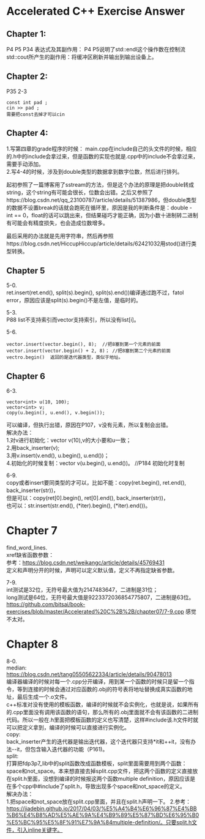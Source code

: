 # Accelerated C++ Exercise Answer

## Chapter 1:

P4 P5 P34 表达式及其副作用：
P4 P5说明了std::endl这个操作数在控制流std::cout所产生的副作用：将缓冲区刷新并输出到输出设备上。

## Chapter 2:

P35 2-3
```
const int pad ;
cin >> pad ;
需要把const去掉才可以cin
```

## Chapter 4:

1.写第四章的grade程序的时候：
main.cpp在include自己的头文件的时候，相应的.h中的include会拿过来，但是函数的实现也就是.cpp中的include不会拿过来，需要手动添加。  
2.写4-4的时候，涉及到double类型的数据拿到数字位数，然后进行排列。

起初参照了一篇博客用了sstream的方法，但是这个办法的原理是把double转成string，这个string有可能会很长，位数会出错。之后又参照了https://blog.csdn.net/qq_23100787/article/details/51387986，但double类型的数据不设置break的话就会跑死在循环里，原因是我的判断条件是：double - int == 0，float的话可以跳出来，但结果碰巧才能正确，因为小数十进制转二进制有可能会有精度损失，也会造成位数增多。

最后采用的办法就是先用字符串，然后再参照https://blog.csdn.net/HiccupHiccup/article/details/62421032用stod()进行类型转换。

## Chapter 5

5-0.  
ret.insert(ret.end(), split(s).begin(), split(s).end())编译通过跑不过，fatol error，原因应该是split(s).begin()不是左值，是临时的。

5-3.  
P88 list不支持索引而vector支持索引，所以没有list[i]。

5-6.
```
vector.insert(vector.begin(), 8);  //把8塞到第一个元素的前面
vector.insert(vector.begin() + 2, 8)； //把8塞到第二个元素的前面
vectro.begin()  返回的是迭代器类型，类似于地址。
```

## Chapter 6

6-3.
```
vector<int> u(10, 100);
vector<int> v;
copy(u.begin(), u.end(), v.begin());
```
可以编译，但执行出错，原因在P107，v没有元素，所以复制会出错。  
解决办法：  
1.对v进行初始化：vector<int> v(10),v的大小要和u一致；  
2.用back_inserter(v);  
3.用v.insert(v.end(), u.begin(), u.end())；  
4.初始化的时候复制：vector<int> v(u.begin(), u.end())。  //P184 初始化时复制

6-9.  
copy或者insert要同类型的才可以，比如不能：copy(ret.begin(), ret.end(), back_inserter(str))，  
但是可以：copy(ret[0].begin(), ret[0].end(), back_inserter(str))，  
也可以：str.insert(str.end(), (*iter).begin(), (*iter).end())。

# Chapter 7

find_word_lines.  
xref缺省函数参数：  
参考：https://blog.csdn.net/weikangc/article/details/45769431  
定义和声明分开的时候，声明可以定义默认值，定义不再指定缺省参数。

7-9.  
int测试是32位，无符号最大值为2147483647，二进制是31位；  
long测试是64位，无符号最大值是9223372036854775807，二进制是63位。  
https://github.com/bitsai/book-exercises/blob/master/Accelerated%20C%2B%2B/chapter07/7-9.cpp  感觉不太对。

# Chapter 8

8-0.  
median:  
https://blog.csdn.net/tang05505622334/article/details/90478013  
编译器编译的时候对每一个.cpp分开编译，用到某一个函数的时候只是留一个指令，等到连接的时候会通过对应函数的.obj的符号表将地址替换成真实函数的地址，最后生成一个.o文件。  
c++标准对没有使用的模板函数，编译的时候就不会实例化，也就是说，如果所有的.cpp里面没有调用该函数的语句，那么所有的.obj里面就不会有该函数的二进制代码。所以一般在.h里面把模板函数的定义也写清楚，这样#include该.h文件时就可以把定义拿到，编译的时候可以直接进行实例化。  
copy:  
back_inserter产生的迭代器是输出迭代器，这个迭代器只支持*it和++it，没有办法--it，但包含输入迭代器的功能（P161)。  
split:  
打算把fdp3p7_lib中的split函数改成函数模板，split里面需要用到两个函数：space和not_space。本来想直接去掉split.cpp文件，把这两个函数的定义直接放在split.h里面，没想到编译的时候报这两个函数multiple definition，原因应该是在多个cpp中#include了split.h，导致出现多个space和not_space的定义。  
解决办法：  
1.把space和not_space放在split.cpp里面，并且在split.h声明一下。
2.参考：https://jiadebin.github.io/2017/04/03/%E5%A4%B4%E6%96%87%E4%BB%B6%E4%B8%AD%E5%AE%9A%E4%B9%89%E5%87%BD%E6%95%B0%E5%BC%95%E5%8F%91%E7%9A%84multiple-definition/。只要split.h文件，引入inline关键字。